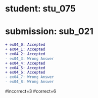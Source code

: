 # student: stu_075
# submission: sub_021

```diff
+ ex04_0: Accepted
+ ex04_1: Accepted
+ ex04_2: Accepted
- ex04_3: Wrong Answer
+ ex04_4: Accepted
+ ex04_5: Accepted
+ ex04_6: Accepted
- ex04_7: Wrong Answer
- ex04_8: Wrong Answer
```
#incorrect=3
#correct=6
